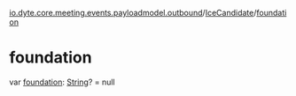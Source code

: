 [io.dyte.core.meeting.events.payloadmodel.outbound](../index.md)/[IceCandidate](index.md)/[foundation](foundation.md)

# foundation


var [foundation](foundation.md): [String](https://kotlinlang.org/api/latest/jvm/stdlib/kotlin/-string/index.html)? = null
